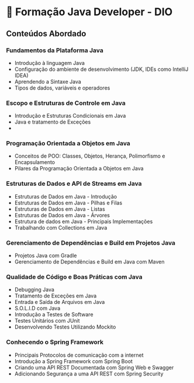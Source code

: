 # 🚀 Formação Java Developer - DIO

## Conteúdos Abordado

### Fundamentos da Plataforma Java
- Introdução à linguagem Java
- Configuração do ambiente de desenvolvimento (JDK, IDEs como IntelliJ IDEA)
- Aprendendo a Sintaxe Java
- Tipos de dados, variáveis e operadores

### Escopo e Estruturas de Controle em Java
- Introdução e Estruturas Condicionais em Java
- Java e tratamento de Exceções
- 

### Programação Orientada a Objetos em Java
- Conceitos de POO: Classes, Objetos, Herança, Polimorfismo e Encapsulamento
- Pilares da Programação Orientada a Objetos em Java

### Estruturas de Dados e API de Streams em Java
- Estruturas de Dados em Java - Introdução
- Estruturas de Dados em Java - Pilhas e Filas
- Estruturas de Dados em Java - Listas
- Estruturas de Dados em Java - Árvores
- Estrutura de dados em Java - Principais Implementações
- Trabalhando com Collections em Java

### Gerenciamento de Dependências e Build em Projetos Java
- Projetos Java com Gradle
- Gerenciamento de Dependências e Build em Java com Maven

### Qualidade de Código e Boas Práticas com Java
- Debugging Java
- Tratamento de Exceções em Java
- Entrada e Saída de Arquivos em Java
- S.O.L.I.D com Java
- Introdução a Testes de Software
- Testes Unitários com JUnit
- Desenvolvendo Testes Utilizando Mockito

### Conhecendo o Spring Framework
- Principais Protocolos de comunicação com a internet
- Introdução a Spring Framework com Spring Boot
- Criando uma API REST Documentada com Spring Web e Swagger
- Adicionando Segurança a uma API REST com Spring Security
